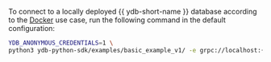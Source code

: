 To connect to a locally deployed {{ ydb-short-name }} database according to the [Docker](../../../../quickstart.md) use case, run the following command in the default configuration:

```bash
YDB_ANONYMOUS_CREDENTIALS=1 \
python3 ydb-python-sdk/examples/basic_example_v1/ -e grpc://localhost:{{ ydb-ports.grpc }} -d /local
```

